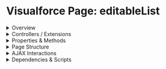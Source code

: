 # Visualforce Page: editableList

<details>
<summary>Overview</summary>

## Visualforce Page Overview: editableList

The editableList Visualforce page allows users to view and edit details for multiple Account records simultaneously. It contains a form that displays account fields such as Name, Type, Phone, and Number of Employees in a tabular format, enabling inline editing of these fields.

### Purpose of the Page
The main business function of this page is to facilitate the bulk editing of Account records, allowing users to efficiently update multiple account details and save or cancel their changes.



### Metadata
- **API Version**: 54
- **Label**: Editable List

</details>

<details>
<summary>Controllers / Extensions</summary>

## Key Controllers / Extensions Used
- **Standard Controller**: Account
- **Custom Controller**: None
- **Extensions**: 
  None

</details>

<details>
<summary>Properties & Methods</summary>

## Properties
No public properties found in associated Apex controllers/extensions.

## Methods
No public methods found in associated Apex controllers/extensions.

</details>

<details>
<summary>Page Structure</summary>

### Forms
- Contains 1 `apex:form` component(s)

### Inputs
The page utilizes the following input bindings/fields:
- `{!account.Name}`
- `{!account.Type}`
- `{!account.Phone}`
- `{!account.NumberOfEmployees}`

### Buttons
The page has buttons/links linked to the following actions:
- `{!save}`
- `{!cancel}`

</details>

<details>
<summary>AJAX Interactions</summary>

- No `apex:actionSupport` components detected

- No `apex:outputPanel` components with an ID detected

</details>

<details>
<summary>Dependencies & Scripts</summary>

### Objects
- No SObject dependencies detected

### Fields
- No field dependencies detected

### Custom Components
- No custom components detected

### Scripts
- No script tags detected

</details>